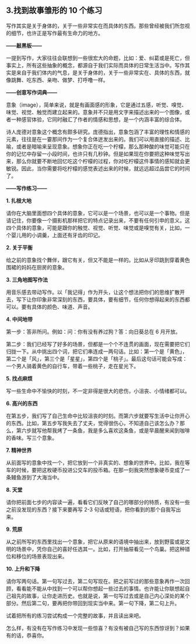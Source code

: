 ## 3.找到故事雏形的 10 个练习
写作其实是关于身体的，关于一些非常实在而具体的东西。那些曾经被我们所忽视的细节，也许正是写作最有生命力的地方。


**——敲黑板——**


一提到写作，大家往往会联想到一些很宏大的命题，比如：爱、纠葛或是死亡，但事实上，所有这些抽象的概念，都源自于我们实际而具体的日常生活当中。写作其实是来自于我们体内的气息，是关于身体的，关于一些非常实在、具体的东西，就像跳舞、吃东西、亲吻、做梦、打呼噜一样。


**——创意写作词典——**


意象（image），简单来说，就是有画面感的形象，它是通过五感，听觉、嗅觉、味觉、视觉、触觉而建立起来的。意象并不只是用文字来描述出来的一个图像，或者一种感官体验，它同时融汇了作者的情感和思想，是一个内涵丰富的综合体。


诗人庞德对意象这个概念有颇多研究。庞德指出，意象包涵了丰富的理性和情感的元素，往往是在一霎那间作为一个复合体迸发出来的。我们可以用直接的描述、比喻，或者是暗喻来呈现意象。想象你正在吃一个柠檬，那么那种酸的味觉可能只在你的记忆中存留一小段时间，也许只有几秒钟。但是如果现在你要把这种味觉写出来，那么你就要不断地回忆吃这个柠檬的过程，你对吃柠檬这件事情的感知就会更敏锐。因此，当你需要将吃柠檬的感觉表述出来的时候，就远远超过品尝它的时间了。


**——写作练习——**


**1. 扎根大地**


请你在大脑里面想四个具体的意象，它可以是一个场景，也可以是一个事物。但是请记住，你要像一个摄影机那样把它的特点记录出来，不要有任何引申的意义。这四个具体的意象，可能是跟你的触觉、视觉、听觉、味觉或是嗅觉有关，比如，一个婴儿用的小调羹，上面还有牙齿的印记。 


**2. 关于平衡**


给之前的意象找个舞伴，跟它有关，但又不能是一样的。比如从牙印跳到穿着黄色围裙的妈妈在厨房的意象。 


**3. 三角地图写作法**


用音乐感去带动写作。以「我记得」作为开头，让这个想法把你们的思维扩散开去，写下让你印象非常深刻的东西，要具体，要有细节，任何你想得起来的东西都可以。要有具体的颜色、味道、声音。


**4. 中间地带**


第一步：答非所问。例如：问：你有没有养过狗？答：向日葵总在 6 月开放。


第二步：我们已经写了好多的场景，但都是一个个不连贯的画面，现在需要把它们归拢一下。从中挑出四个词，把它们串连成一两句话。比如：第一个是「黄色」，第二个是「风」，第三个是「星星」，第四个是「桃子」。最后这句话可能会写成：一个男人骑着黄色的自行车，带着一些桃子，走在星光下。


**5. 找点麻烦**


写一些生命中不愉快的时刻，不一定非得是很大的悲伤，小沮丧、小情绪都可以。


**6. 高兴的东西**


在第五步，我们写了自己生命中比较沮丧的时刻。而第六步就要写生活中让你开心的东西。比如，第五步写我失去了丈夫，觉得很伤心，不知道自己该怎么办？那么，第六步就写他帮我烤了一条鱼，我是多么喜欢这条鱼，或是早晨醒来闻到咖啡的香味。写三个意象。


**7. 精神世界**


从前面写的意象中找一个，把它放到一个非真实的、想象的世界中。比如，我在等车的时候，要把这枚硬币投进公交车的投币箱。在那一刻我突然想象硬币变成了一条鳗鱼游到了大海当中。


**8. 天堂**


请你把前面七步的内容读一遍，看看它们反映了自己的哪部分的特质，有没有一些之前没发现的东西？接下来要再写 2-3 句话或短语，把你看到的那个自我写出来。


**9. 荒原**


从之前所写的东西里找出一个意象，把它从原来的语境中抽出来，放到野蛮或是文明的场景中，凭你自己的喜好任选其一。比如，打开抽屉看见一个鸟巢。把这种错位和移位的场景表现出来。


**10. 上升和下降**


请你写两句话。第一句写过去，第二句写现在。把之前写过的那些意象再作一次回顾，看看能不能从中找到一个可以帮你想起一些过去的事情。也许能让你联想起自己祖先的故事，让你走进历史。也就是说，第一句写过去或是自己内心深处的某个部分。然后第二句，要再把你带回到现实当中来。第一句下降，第二句上升。


试着把所有的练习尝试构成一个完整的故事，并且读出来吧。


怎么样，有没有在写作练习中发现一些惊喜？有没有被自己写的东西惊讶到？如果有的话，恭喜你。 

